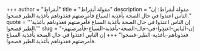 +++
author = "أبقراط"
title = "مقولة أبقراط"
description = "مقولة أبقراط: إن الناس اعتذوا في حال الصحة بأغذية السباع فأمرضتهم فغذوناهم بأغذية الطير فصحوا."
quote = '''إن الناس اعتذوا في حال الصحة بأغذية السباع فأمرضتهم فغذوناهم بأغذية الطير فصحوا.'''
slug = "إن-الناس-اعتذوا-في-حال-الصحة-بأغذية-السباع-فأمرضتهم-فغذوناهم-بأغذية-الطير-فصحوا"
+++
إن الناس اعتذوا في حال الصحة بأغذية السباع فأمرضتهم فغذوناهم بأغذية الطير فصحوا.
